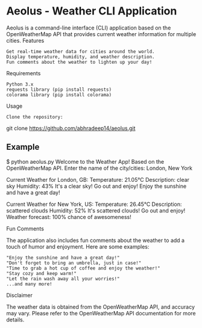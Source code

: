 # Aeolus - Weather CLI Application

Aeolus is a command-line interface (CLI) application based on the OpenWeatherMap API that provides current weather information for multiple cities.
Features

    Get real-time weather data for cities around the world.
    Display temperature, humidity, and weather description.
    Fun comments about the weather to lighten up your day!

Requirements

    Python 3.x
    requests library (pip install requests)
    colorama library (pip install colorama)

Usage

    Clone the repository:

git clone https://github.com/abhradeep14/aeolus.git

## Example

$ python aeolus.py
Welcome to the Weather App! Based on the OpenWeatherMap API.
Enter the name of the city/cities: London, New York

Current Weather for London, GB:
Temperature: 21.05°C
Description: clear sky
Humidity: 43%
It's a clear sky! Go out and enjoy!
Enjoy the sunshine and have a great day!

Current Weather for New York, US:
Temperature: 26.45°C
Description: scattered clouds
Humidity: 52%
It's scattered clouds! Go out and enjoy!
Weather forecast: 100% chance of awesomeness!

Fun Comments

The application also includes fun comments about the weather to add a touch of humor and enjoyment. Here are some examples:

    "Enjoy the sunshine and have a great day!"
    "Don't forget to bring an umbrella, just in case!"
    "Time to grab a hot cup of coffee and enjoy the weather!"
    "Stay cozy and keep warm!"
    "Let the rain wash away all your worries!"
    ...and many more!

Disclaimer

The weather data is obtained from the OpenWeatherMap API, and accuracy may vary. Please refer to the OpenWeatherMap API documentation for more details.


